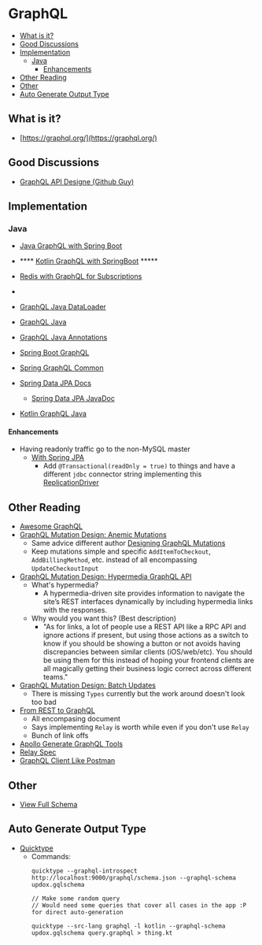 # GraphQL

<!-- TOC depthFrom:2 -->

- [What is it?](#what-is-it)
- [Good Discussions](#good-discussions)
- [Implementation](#implementation)
    - [Java](#java)
        - [Enhancements](#enhancements)
- [Other Reading](#other-reading)
- [Other](#other)
- [Auto Generate Output Type](#auto-generate-output-type)

<!-- /TOC -->

## What is it?

- [https://graphql.org/](https://graphql.org/)

## Good Discussions

- [GraphQL API Designe (Github Guy)](https://medium.com/@__xuorig__)

## Implementation

### Java

- [Java GraphQL with Spring Boot](http://www.baeldung.com/spring-graphql)
- **** [Kotlin GraphQL with SpringBoot](https://blog.pusher.com/writing-graphql-service-using-kotlin-spring-boot/) *****
- [Redis with GraphQL for Subscriptions](https://blog.apollographql.com/graphql-subscriptions-with-redis-pub-sub-f636fc84a0c4)
- [](https://medium.com/@abody/apollo-graphql-and-kotlin-create-a-back-to-back-subscription-system-860b51389179)
- [GraphQL Java DataLoader](https://github.com/graphql-java/java-dataloader)

- [GraphQL Java](https://github.com/graphql-java/graphql-java)
- [GraphQL Java Annotations](https://github.com/graphql-java/graphql-java-annotations)
- [Spring Boot GraphQL](https://github.com/graphql-java/graphql-spring-boot)
- [Spring GraphQL Common](https://github.com/oembedler/spring-graphql-common)

- [Spring Data JPA Docs](https://docs.spring.io/spring-data/jpa/docs/current/reference/html/)
    - [Spring Data JPA JavaDoc](https://docs.spring.io/spring-data/jpa/docs/current/api/org/springframework/data/jpa/repository/JpaRepository.html)

- [Kotlin GraphQL Java](https://github.com/graphql-java/graphql-java-tools/blob/master/src/test/kotlin/com/coxautodev/graphql/tools/EndToEndSpec.kt)

#### Enhancements

- Having readonly traffic go to the non-MySQL master
    - [With Spring JPA](https://stackoverflow.com/questions/30938574/segregating-the-read-only-and-read-write-in-spring-j2ee-apps)
        - Add `@Transactional(readOnly = true)` to things and have a different `jdbc` connector string implementing this [ReplicationDriver](https://dev.mysql.com/doc/connector-j/8.0/en/connector-j-master-slave-replication-connection.html)

## Other Reading

- [Awesome GraphQL](https://github.com/chentsulin/awesome-graphql)
- [GraphQL Mutation Design: Anemic Mutations](https://medium.com/@__xuorig__/graphql-mutation-design-anemic-mutations-dd107ba70496)
    - Same advice different author [Designing GraphQL Mutations](https://blog.apollographql.com/designing-graphql-mutations-e09de826ed97)
    - Keep mutations simple and specific `AddItemToCheckout`, `AddBillingMethod`, etc. instead of all encompassing `UpdateCheckoutInput`
- [GraphQL Mutation Design: Hypermedia GraphQL API](https://medium.com/@__xuorig__/graphql-mutation-design-hypermedia-graphql-api-faf03f3a898a)
    - What's hypermedia?
        - A hypermedia-driven site provides information to navigate the site’s REST interfaces dynamically by including hypermedia links with the responses.
    - Why would you want this? (Best description)
        - "As for links, a lot of people use a REST API like a RPC API and ignore actions if present, but using those actions as a switch to know if you should be showing a button or not avoids having discrepancies between similar clients (iOS/web/etc). You should be using them for this instead of hoping your frontend clients are all magically getting their business logic correct across different teams."
- [GraphQL Mutation Design: Batch Updates](https://medium.com/@__xuorig__/graphql-mutation-design-batch-updates-ca2452f92833)
    - There is missing `Types` currently but the work around doesn't look too bad
- [From REST to GraphQL](https://0x2a.sh/from-rest-to-graphql-b4e95e94c26b)
    - All encompasing document
    - Says implementing `Relay` is worth while even if you don't use `Relay`
    - Bunch of link offs
- [Apollo Generate GraphQL Tools](https://www.apollographql.com/docs/graphql-tools/generate-schema.html)
- [Relay Spec](https://facebook.github.io/relay/docs/en/graphql-server-specification.html)
- [GraphQL Client Like Postman](https://github.com/skevy/graphiql-app)

## Other

- [View Full Schema](http://localhost:9000/graphql/schema.json)

## Auto Generate Output Type

- [Quicktype](https://blog.quicktype.io/graphql-with-quicktype/)
    - Commands:
        ```
        quicktype --graphql-introspect http://localhost:9000/graphql/schema.json --graphql-schema updox.gqlschema

        // Make some random query
        // Would need some queries that cover all cases in the app :P for direct auto-generation

        quicktype --src-lang graphql -l kotlin --graphql-schema updox.gqlschema query.graphql > thing.kt
        ```
